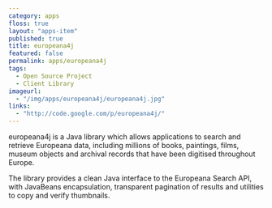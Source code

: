 ```yaml
---
category: apps
floss: true
layout: "apps-item"
published: true
title: europeana4j
featured: false
permalink: apps/europeana4j
tags: 
  - Open Source Project
  - Client Library
imageurl:
  - "/img/apps/europeana4j/europeana4j.jpg"
links: 
  - "http://code.google.com/p/europeana4j/"
---
```


europeana4j is a Java library which allows applications to search and retrieve Europeana data, including millions of books, paintings, films, museum objects and archival records that have been digitised throughout Europe.

The library provides a clean Java interface to the Europeana Search API, with JavaBeans encapsulation, transparent pagination of results and utilities to copy and verify thumbnails.
